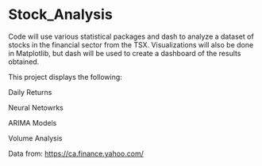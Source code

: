 ﻿# Stock_Analysis

Code will use various statistical packages and dash to analyze a dataset of stocks in the financial sector from the TSX.
Visualizations will also be done in Matplotlib, but dash will be used to create a dashboard of the results obtained.

This project displays the following:

Daily Returns




Neural Netowrks




ARIMA Models




Volume Analysis




Data from: https://ca.finance.yahoo.com/
